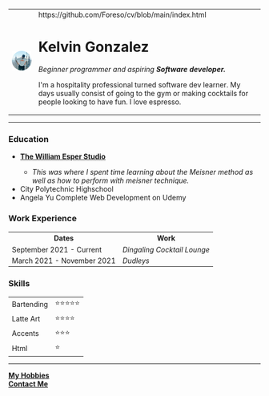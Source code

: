 <!DOCTYPE html>
<html lang="en" dir="ltr">

<head>
  <meta charset="utf-8">
  <title>Kelvins Personal Page</title>
</head>

<body>
  <table cellspacing="20">
    <tr>
      <td><img src="/images/Profile.png" alt="Profile Picture"></td>
      <td>https://github.com/Foreso/cv/blob/main/index.html
        <h1>Kelvin Gonzalez</h1>
        <p><em>
            Beginner programmer and aspiring <strong>Software developer.</strong></em>
        </p>
        <p>
          I'm a hospitality professional turned software dev learner. My days usually
          consist of going to the gym or making cocktails for people looking to have
          fun. I love espresso.
        </p>
      </td>
    </tr>

  </table>


  <hr>
  <h3>Education</h3>
  <ul>
    <li><strong><a href="https://esperstudio.com/">The William Esper Studio</a></strong></li>
    <ul>
      <li><em>This was where I spent time learning about the Meisner method as
          well as how to perform with meisner technique. </em>
      </li>
    </ul>
    <li>City Polytechnic Highschool</li>
    <li>Angela Yu Complete Web Development on Udemy</li>
  </ul>
  <h3>Work Experience</h3>
  <table>
    <th>Dates</th>
    <th>Work</th>
    <tr>
      <td>September 2021 - Current</td>
      <td><em>Dingaling Cocktail Lounge</em></td>
    </tr>
    <tr>
      <td>March 2021 - November 2021</td>
      <td><em>Dudleys</em></td>
    </tr>
  </table>

  <h3>Skills</h3>
  <table>
    <tr>
      <td>Bartending</td>
      <td>⭐⭐⭐⭐⭐</td>
    </tr>
    <tr>
      <td>Latte Art</td>
      <td>⭐⭐⭐⭐</td>
    </tr>
    <tr>
      <td>Accents</td>
      <td>⭐⭐⭐</td>
    </tr>
    <tr>
      <td>Html</td>
      <td>⭐</td>
    </tr>
  </table>


  <hr>
  <strong><a href="hobbies.html">My Hobbies</a></strong><br>
  <strong><a href="contact.html">Contact Me</a></strong>



</body>

</html>
